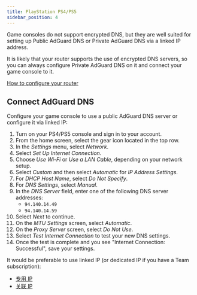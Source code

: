 ```yaml
---
title: PlayStation PS4/PS5
sidebar_position: 4
---
```


Game consoles do not support encrypted DNS, but they are well suited for setting up Public AdGuard DNS or Private AdGuard DNS via a linked IP address.

It is likely that your router supports the use of encrypted DNS servers, so you can always configure Private AdGuard DNS on it and connect your game console to it.

[How to configure your router](/private-dns/connect-devices/routers/routers.md)

## Connect AdGuard DNS

Configure your game console to use a public AdGuard DNS server or configure it via linked IP:

1. Turn on your PS4/PS5 console and sign in to your account.
2. From the home screen, select the gear icon located in the top row.
3. In the _Settings_ menu, select _Network_.
4. Select _Set Up Internet Connection_.
5. Choose _Use Wi-Fi_ or _Use a LAN Cable_, depending on your network setup.
6. Select _Custom_ and then select _Automatic_ for _IP Address Settings_.
7. For _DHCP Host Name_, select _Do Not Specify_.
8. For _DNS Settings_, select _Manual_.
9. In the _DNS Server_ field, enter one of the following DNS server addresses:
   - `94.140.14.49`
   - `94.140.14.59`
10. Select _Next_ to continue.
11. On the _MTU Settings_ screen, select _Automatic_.
12. On the _Proxy Server_ screen, select _Do Not Use_.
13. Select _Test Internet Connection_ to test your new DNS settings.
14. Once the test is complete and you see "Internet Connection: Successful", save your settings.

It would be preferable to use linked IP (or dedicated IP if you have a Team subscription):

- [专用 IP](/private-dns/connect-devices/other-options/dedicated-ip.md)
- [关联 IP](/private-dns/connect-devices/other-options/linked-ip.md)

